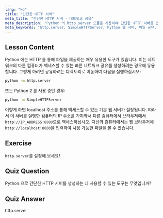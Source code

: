 ```yaml
---
lang: "ko"
title: "간단한 HTTP 서버"
meta_title: "간단한 HTTP 서버 - 네트워크 공유"
meta_description: "Python 의 http.server 모듈을 사용하여 간단한 HTTP 서버를 만드는 방법을 배우세요. 이 초보자 친화적인 Linux 튜토리얼을 통해 네트워크에서 파일을 빠르게 공유하세요."
meta_keywords: "http.server, SimpleHTTPServer, Python 웹 서버, 파일 공유, Linux 튜토리얼, 초보자 가이드"
---
```


## Lesson Content

Python 에는 HTTP 를 통해 파일을 제공하는 매우 유용한 도구가 있습니다. 이는 네트워크의 다른 컴퓨터가 액세스할 수 있는 빠른 네트워크 공유를 생성하려는 경우에 유용합니다. 그렇게 하려면 공유하려는 디렉토리로 이동하여 다음을 실행하십시오:

```bash
python -m http.server
```

또는 Python 2 를 사용 중인 경우:

```bash
python -m SimpleHTTPServer
```

이렇게 하면 localhost 주소를 통해 액세스할 수 있는 기본 웹 서버가 설정됩니다. 따라서 이 서버를 실행한 컴퓨터의 IP 주소를 가져와서 다른 컴퓨터에서 브라우저에서 `http://IP_ADDRESS:8000`으로 액세스하십시오. 자신의 컴퓨터에서는 웹 브라우저에 `http://localhost:8000`을 입력하여 사용 가능한 파일을 볼 수 있습니다.

## Exercise

`http.server`를 설정해 보세요!

## Quiz Question

Python 으로 간단한 HTTP 서버를 생성하는 데 사용할 수 있는 도구는 무엇입니까?

## Quiz Answer

http.server
